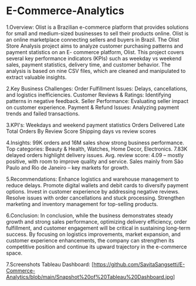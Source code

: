 # E-Commerce-Analytics
1.Overview:
Olist is a Brazilian e-commerce platform that provides solutions for small and medium-sized businesses to sell their products online.
Olist is an online marketplace connecting sellers and buyers in Brazil.
The Olist Store Analysis project aims to analyze customer purchasing patterns and payment statistics on an E- commerce platform, Olist. This project covers several key performance indicators (KPIs) such as weekday vs weekend sales, payment statistics, delivery time, and customer behavior. 
The analysis is based on nine CSV files, which are cleaned and manipulated to extract valuable insights.

2.Key Business Challenges:
Order Fulfillment Issues: Delays, cancellations, and logistics inefficiencies.
Customer Reviews & Ratings: Identifying patterns in negative feedback.
Seller Performance: Evaluating seller impact on customer experience.
Payment & Refund Issues: Analyzing payment trends and failed transactions.

3.KPI's:
Weekdays and weekend payment statistics
Orders Delivered Late
Total Orders By Review Score
Shipping days vs review scores

4.Insights:
99K orders and 16M sales show strong business performance.
Top categories: Beauty & Health, Watches, Home Decor, Electronics.
7.83K delayed orders highlight delivery issues.
Avg. review score: 4.09 – mostly positive, with room to improve quality and service.
Sales mainly from São Paulo and Rio de Janeiro – key markets for growth.

5.Recommendations:
Enhance logistics and warehouse management to reduce delays.
Promote digital wallets and debit cards to diversify payment options.
Invest in customer experience by addressing negative reviews.
Resolve issues with order cancellations and stuck processing.
Strengthen marketing and inventory management for top-selling products.

6.Conclusion:
In conclusion, while the business demonstrates steady growth and strong sales performance, optimizing delivery efficiency, order fulfillment, and customer engagement will be critical in sustaining long-term success. By focusing on logistics improvements, market expansion, and customer experience enhancements, the company can strengthen its competitive position and continue its upward trajectory in the e-commerce space.

7.Screenshots
Tableau Dashboard: [https://github.com/SavitaSangsetti/E-Commerce-Analytics/blob/main/Snapshot%20of%20Tableau%20Dashboard.jpg]





